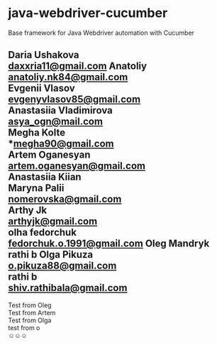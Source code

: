 # java-webdriver-cucumber

Base framework for Java Webdriver automation with Cucumber

Daria Ushakova \
daxxria11@gmail.com
Anatoliy \
anatoliy.nk84@gmail.com \
Evgenii Vlasov \
evgenyvlasov85@gmail.com \
Anastasiia Vladimirova \
asya_ogn@mail.com \
Megha Kolte \
*megha90@gmail.com\
Artem Oganesyan \
artem.oganesyan@gmail.com\
Anastasiia Kiian \
Maryna Palii \
nomerovska@gmail.com \
Arthy Jk \
arthyjk@gmail.com \
olha fedorchuk \
fedorchuk.o.1991@gmail.com
Oleg Mandryk \
rathi b
Olga Pikuza \
o.pikuza88@gmail.com \
rathi b \
shiv.rathibala@gmail.com
---------
Test from Oleg \
Test from Artem \
Test from Olga \
test from o \
☺☺☺